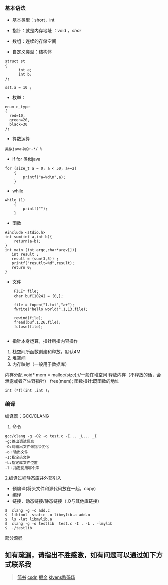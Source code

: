 ### 基本语法
- 基本类型：short，int 
- 指针：就是内存地址 ：void *，char*
- 数组：连续的存储空间 
  
- 自定义类型：结构体
```
struct st
{
      int a;
      int b;
};

sst.a = 10 ;
```
- 枚举：

```
enum e_type
{
  red=10,
  green=20,
  black=30
}; 
```
- 算数运算

```
类似java中的+-*/ %
```
- if for 类似java 
```
for (size_t a = 0; a < 50; a+=2)
    {
        printf("a=%d\n",a);
    }

```
- while

```
while (1)
    {
        printf("");
    }
```
- 函数

```
#include <stdio.h>
int sum(int a,int b){
    return(a+b);
}
int main (int argc,char*argv[]){
   int result ;
   result = (sum(3,5)) ;
   printf("resutlt=%d",result);
   return 0;
}

```
- 文件

```
    FILE* file;
    char buf[1024] = {0,};

    file = fopen("1.txt","a+");
    fwrite("hello world!",1,13,file);

    rewind(file);
    fread(buf,1,26,file);
    fclose(file);


```
- 指针本身运算，指针所指内容操作
1. 栈空间所函数创建和释放，默认4M
2. 堆空间
3. 内存映射（一般用于数据库）

内存分配
void* mem = malloc(size);//一般在堆空间
释放内存（不释放的话，会泄露或者产生野指针）
free(mem);
函数指针:既函数的地址

```
int (*f)(int ,int );
```
### 编译
编译器：GCC/CLANG
1. 命令
```
gcc/clang -g -O2 -o test.c -I... _L... _I
-g:输出调试信息
-O:对输出文件做指令优化
-o：输出文件
-I:指定头文件
—L:指定库文件位置
-l：指定使用哪个库
```
2.编译过程静态库并外部引入
- 预编译(将头文件和源代码放在一起，copy)
- 编译
- 链接，动态链接/静态链接（.O与其他库链接）

```
$  clang -g -c add.c  
$  libtool -static -o libmylib.a add.o
$  ls -lat libmylib.a
$  clang -g -o testlib  test.c -I . -L . -lmylib
$  ./testlib
```
[部分源码](https://github.com/smileklvens/ffmpegPractise)
## 如有疏漏，请指出不胜感激，如有问题可以通过如下方式联系我 
>[简书](https://www.jianshu.com/p/20cdcb1bce1b)
[csdn](http://blog.csdn.net/qq_19307133/article/details/79058392)
[掘金](https://juejin.im/post/5a5b366af265da3e58594f00)
[klvens跑码场](https://smileklvens.coding.me)

